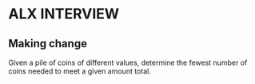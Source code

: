 # ALX INTERVIEW

## Making change

Given a pile of coins of different values, determine the fewest number of coins needed to meet a given amount total.


